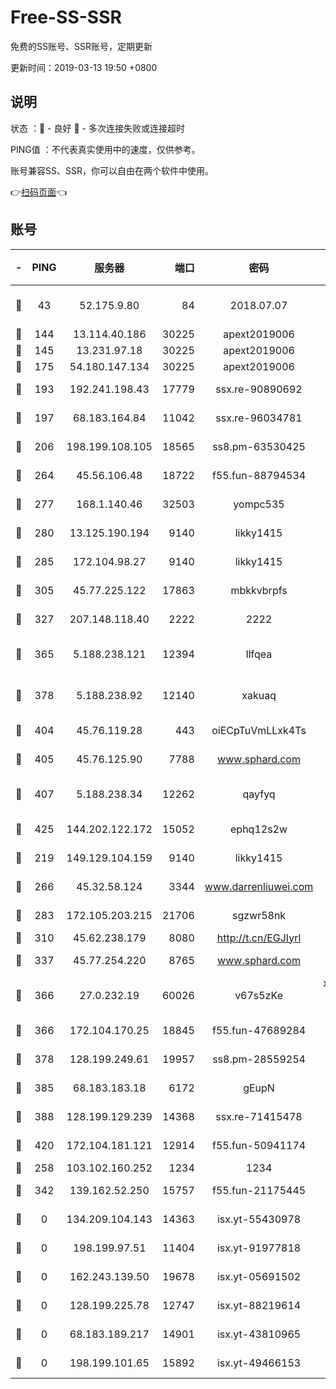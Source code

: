 # Free-SS-SSR

免费的SS账号、SSR账号，定期更新

更新时间：2019-03-13 19:50 +0800

## 说明

状态     ：🙂 - 良好 🙁 - 多次连接失败或连接超时

PING值   ：不代表真实使用中的速度，仅供参考。

账号兼容SS、SSR，你可以自由在两个软件中使用。

👉[扫码页面](https://liesauer.github.io/Free-SS-SSR/)👈

## 账号

|-|PING|服务器|端口|密码|加密方式|区域|
|:----:|:----:|:-----:|-----:|:----:|:----:|:----:|
|🙂|43|52.175.9.80|84|2018.07.07|chacha20-ietf-poly1305|HK|
|🙂|144|13.114.40.186|30225|apext2019006|chacha20|JP|
|🙂|145|13.231.97.18|30225|apext2019006|chacha20|JP|
|🙂|175|54.180.147.134|30225|apext2019006|chacha20|KR|
|🙂|193|192.241.198.43|17779|ssx.re-90890692|aes-256-cfb|US|
|🙂|197|68.183.164.84|11042|ssx.re-96034781|aes-256-cfb|US|
|🙂|206|198.199.108.105|18565|ss8.pm-63530425|aes-256-cfb|US|
|🙂|264|45.56.106.48|18722|f55.fun-88794534|aes-256-cfb|US|
|🙂|277|168.1.140.46|32503|yompc535|aes-256-cfb|AU|
|🙂|280|13.125.190.194|9140|likky1415|aes-256-cfb|KR|
|🙂|285|172.104.98.27|9140|likky1415|aes-256-cfb|JP|
|🙂|305|45.77.225.122|17863|mbkkvbrpfs|aes-256-cfb|GB|
|🙂|327|207.148.118.40|2222|2222|aes-256-cfb|SG|
|🙂|365|5.188.238.121|12394|llfqea|chacha20-ietf-poly1305|BR|
|🙂|378|5.188.238.92|12140|xakuaq|chacha20-ietf-poly1305|BR|
|🙂|404|45.76.119.28|443|oiECpTuVmLLxk4Ts|aes-256-cfb|AU|
|🙂|405|45.76.125.90|7788|www.sphard.com|aes-256-cfb|AU|
|🙂|407|5.188.238.34|12262|qayfyq|chacha20-ietf-poly1305|BR|
|🙂|425|144.202.122.172|15052|ephq12s2w|aes-256-cfb|US|
|🙂|219|149.129.104.159|9140|likky1415|aes-256-cfb|HK|
|🙂|266|45.32.58.124|3344|www.darrenliuwei.com|aes-256-cfb|JP|
|🙂|283|172.105.203.215|21706|sgzwr58nk|aes-256-cfb|JP|
|🙂|310|45.62.238.179|8080|http://t.cn/EGJIyrl|rc4-md5|CA|
|🙂|337|45.77.254.220|8765|www.sphard.com|aes-256-cfb|SG|
|🙂|366|27.0.232.19|60026|v67s5zKe|xchacha20-ietf-poly1305|HK|
|🙂|366|172.104.170.25|18845|f55.fun-47689284|aes-256-cfb|SG|
|🙂|378|128.199.249.61|19957|ss8.pm-28559254|aes-256-cfb|SG|
|🙂|385|68.183.183.18|6172|gEupN|aes-256-cfb|SG|
|🙂|388|128.199.129.239|14368|ssx.re-71415478|aes-256-cfb|SG|
|🙂|420|172.104.181.121|12914|f55.fun-50941174|aes-256-cfb|SG|
|🙁|258|103.102.160.252|1234|1234|rc4-md5|JP|
|🙁|342|139.162.52.250|15757|f55.fun-21175445|aes-256-cfb|SG|
|🙁|0|134.209.104.143|14363|isx.yt-55430978|aes-256-cfb|SG|
|🙁|0|198.199.97.51|11404|isx.yt-91977818|aes-256-cfb|US|
|🙁|0|162.243.139.50|19678|isx.yt-05691502|aes-256-cfb|US|
|🙁|0|128.199.225.78|12747|isx.yt-88219614|aes-256-cfb|SG|
|🙁|0|68.183.189.217|14901|isx.yt-43810965|aes-256-cfb|SG|
|🙁|0|198.199.101.65|15892|isx.yt-49466153|aes-256-cfb|US|
